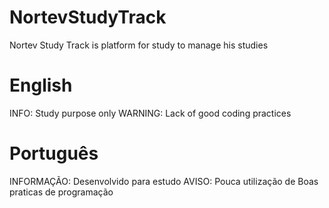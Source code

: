 NortevStudyTrack
================

Nortev Study Track is platform for study to manage his studies

English
================

INFO: Study purpose only
WARNING: Lack of good coding practices 

Português
================

INFORMAÇÃO: Desenvolvido para estudo
AVISO: Pouca utilização de Boas praticas de programação
